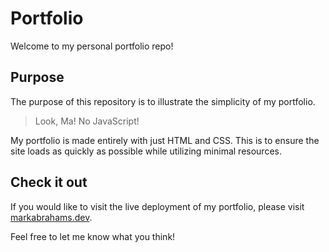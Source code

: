 # Portfolio

Welcome to my personal portfolio repo!

## Purpose

The purpose of this repository is to illustrate the simplicity of my portfolio.

> Look, Ma! No JavaScript!

My portfolio is made entirely with just HTML and CSS. This is to ensure the site loads as quickly as possible while utilizing minimal resources.

## Check it out

If you would like to visit the live deployment of my portfolio, please visit [markabrahams.dev](www.markabrahams.dev).

Feel free to let me know what you think!
